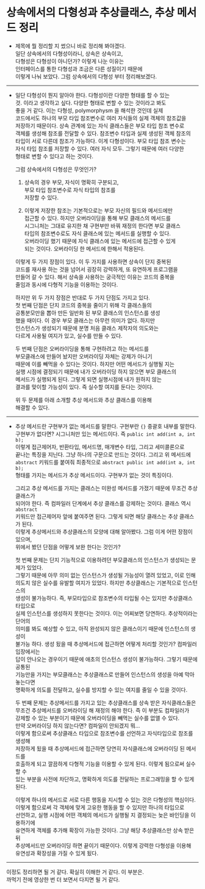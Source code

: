 # 상속에서의 다형성과 추상클래스, 추상 메서드 정리     
* 제목에 뭘 정리할 지 썼으니 바로 정리해 봐야겠다.     
  일단 상속에서의 다형성이라니, 상속은 상속이고,    
  다형성은 다형성이 아니던가? 이렇게 나눈 이유는    
  인터페이스를 통한 다형성과 조금은 다른 성질이기 때문에     
  이렇게 나눠 보았다. 그럼 상속에서의 다형성 부터 정리해보겠다.     
***    
* 일단 다형성이 뭔지 알아야 한다. 다형성이란 다양한 형태를 할 수 있는     
  것. 이라고 생각하고 싶다. 다양한 형태로 변할 수 있는 것이라고 봐도     
  좋을 거 같다. 이는 다형성, polymorphysm 을 해석한 것인데 실제     
  코드에서도 하나의 부모 타입 참조변수로 여러 자식들의 실제 객체의 참조값을       
  저장하기 때문이다. 상속 관계에 있는 자식 클래스들은 부모 타입 참조 변수로         
  객체를 생성해 참조를 전달할 수 있다. 참조변수 타입과 실제 생성된 객체 참조의    
  타입이 서로 다른데 참조가 가능하다. 이게 다형성이다. 부모 타입 참조 변수는    
  자식 타입 참조를 저장할 수 있다. 여러 자식 모두. 그렇기 때문에 여러 다양한    
  형태로 변할 수 있다고 하는 것이다.     
  
  그럼 상속에서의 다형성은 무엇인가?    
  1. 상속의 경우 부모, 자식이 명확히 구분되고,      
     부모 타입 참조변수로 자식 타입의 참조를    
     저장할 수 있다.      
     
  2. 이렇게 저장한 참조는 기본적으로는 부모 자신의 필드와 메서드에만    
     접근할 수 있다. 하지만 오버라이딩을 통해 부모 클래스의 메서드를     
     시그니처는 그대로 유지한 채 구현부만 바꿔 재정의 한다면 부모 클래스    
     타입의 참조변수로도 자식 클래스에 있는 메서드를 실행할 수 있다.     
     오버라이딩 했기 때문에 자식 클래스에 있는 메서드에 접근할 수 있게    
     되는 것이다. 오버라이딩 한 메서드에 한해서 적용된다.       
     
  이렇게 두 가지 장점이 있다. 이 두 가지를 사용하면 상속이 단지 중복된       
  코드를 재사용 하는 것을 넘어서 굉장히 강력하게, 또 유연하게 프로그램을     
  만들어 갈 수 있다. 해서 상속을 사용하는 궁극적인 이유는 코드의 중복을    
  줄임과 동시에 다형적 기능을 이용하는 것이다.     
  
  하지만 위 두 가지 장점은 반대로 두 가지 단점도 가지고 있다.     
  첫 번째 단점은 단지 코드의 중복을 줄이기 위해 각 클래스들의    
  공통분모만을 뽑아 만든 일반화 된 부모 클래스의 인스턴스를 생성       
  했을 때이다. 이 경우 부모 클래스는 아무런 의미가 없다. 하지만    
  인스턴스가 생성되기 때문에 분명 처음 클래스 제작자의 의도와는    
  다르게 사용될 여지가 있고, 실수를 만들 수 있다.     
  
  두 번째 단점은 오버라이딩을 통해 구현하려고 하는 메서드를    
  부모클래스에 만들어 놨지만 오버라이딩 자체는 강제가 아니기     
  때문에 이를 빼먹을 수 있다는 것이다. 하지만 어떤 메서드가 실행될 지는      
  실행 시점에 결정되기 때문에 내가 오버라이딩 하지 않으면 부모 클래스의    
  메서드가 실행되게 된다. 그렇게 되면 실행시점에 내가 원하지 않는    
  결과를 맞이할 가능성이 있다. 즉 실수할 여지를 둔다는 것이다.          
  
  위 두 문제를 아래 소개할 추상 메서드와 추상 클래스를 이용해     
  해결할 수 있다.      
***
* 추상 메서드란 구현부가 없는 메서드를 말한다. 구현부란 `{}` 중괄호 내부를 말한다.      
  구현부가 없다면? 시그니처만 있는 메서드이다. 즉 `public int add(int a, int b);`     
  이렇게 접근제어자, 반환타입, 메서드명, 매개변수 타입, 그리고 세미콜론으로     
  끝나는 특징을 지닌다. 그냥 하나의 구문으로 만드는 것이다. 그리고 위 메서드에       
  `abstract` 키워드를 붙여줘 최종적으로 `abstract public int add(int a, int b);`        
  형태를 가지는 메서드가 추상 메서드이다. 구현부가 없는 것이 특징이다.      
  
  그리고 추상 메서드를 가지는 클래스는 미완성 메서드를 가졌기 때문에 무조건 추상클래스가     
  되어야 한다. 즉 컴파일러 단계에서 추상 클래스를 강제하는 것이다. 클래스 역시 `abstract`    
  키워드만 접근제어자 앞에 붙여주면 된다. 그렇게 되면 해당 클래스는 추상 클래스가 된다.     
  이렇게 추상메서드와 추상클래스의 모양에 대해 알아봤다. 그럼 이게 어떤 장점이 있으며,    
  위에서 봤던 단점을 어떻게 보완 한다는 것인가?          
  
  첫 번째 문제는 단지 기능적으로 이용하려던 부모클래스의 인스턴스가 생성되는 문제가 있었다.    
  그렇기 때문에 아무 의미 없는 인스턴스가 생성될 가능성이 열려 있었고, 이로 인해    
  의도치 않은 실수를 유발할 여지가 있었다. 하지만 추상클래스는 기본적으로 인스턴스의    
  생성이 불가능하다. 즉, 부모타입으로 참조변수의 타입될 수는 있지만 추상클래스 타입으로     
  실제 인스턴스를 생성하지 못한다는 것이다. 이는 어찌보면 당연하다. 추상적이라는 단어의    
  의미를 봐도 예상할 수 있고, 아직 완성되지 않은 클래스이기 때문에 인스턴스의 생성이    
  불가능 하다. 생성 됬을 때 추상메서드에 접근하면 어떻게 처리할 것인가? 컴파일러 입장에서는    
  답이 안나오는 경우이기 때문에 애초의 인스턴스 생성이 불가능하다. 그렇기 때문에 공통된    
  기능만을 가지는 부모클래스는 추상클래스로 만들어 인스턴스의 생성을 아예 막아 놓는다면     
  명확하게 의도를 전달하고, 실수를 방지할 수 있는 여지를 줄일 수 있을 것이다.      
  
  두 번째 문제는 추상메서드를 가지고 있는 추상클래스를 상속 받은 자식클래스들은    
  무조건 추상메서드를 오버라이딩 해 재정의 해야 한다. 즉 이 부분도 컴파일러가      
  강제할 수 있는 부분이기 때문에 오버라이딩을 빼먹는 실수를 없앨 수 있다.      
  만약 오버라이딩 하지 않는다면? 컴파일이 안되겠지 뭐...      
  이렇게 함으로써 추상클래스 타입으로 참조변수를 선언하고 자식타입으로 참조를 생성해     
  저장하게 됬을 때 추상메서드에 접근하면 당연히 자식클래스에 오버라이딩 된 메서드를     
  호출하게 되고 깔끔하게 다형적 기능을 이용할 수 있게 된다. 이렇게 됨으로써 실수할 수      
  있는 부분을 사전에 차단하고, 명확하게 의도를 전달하는 프로그래밍을 할 수 있게 된다.      
  
  이렇게 하나의 메서드로 서로 다른 행동을 지시할 수 있는 것은 다형성의 핵심이다.     
  이렇게 함으로써 각 객체에 맞게 고유한 행동을 할 수 있지만 하나의 타입으로       
  선언하고, 실행 시점에 어떤 객체의 메서드가 실행될 지 결정되는 늦은 바인딩을 이용하기에        
  유연하게 객체를 추가해 확장이 가능한 것이다. 그냥 해당 추상클래스만 상속 받은 뒤      
  추상메서드만 오버라이딩 하면 끝이기 때문이다. 이렇게 강력한 다형성을 이용해      
  유연성과 확장성을 가질 수 있게 됬다.     
***
이정도 정리하면 될 거 같다. 확실히 이해한 거 같다. 이 부분은.      
까먹기 전에 영상한 번 더 보면서 다지면 될 거 같다.    
